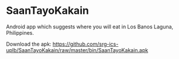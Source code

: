 SaanTayoKakain
==============
Android app which suggests where you will eat in Los Banos Laguna, Philippines.

Download the apk: https://github.com/srg-ics-uplb/SaanTayoKakain/raw/master/bin/SaanTayoKakain.apk